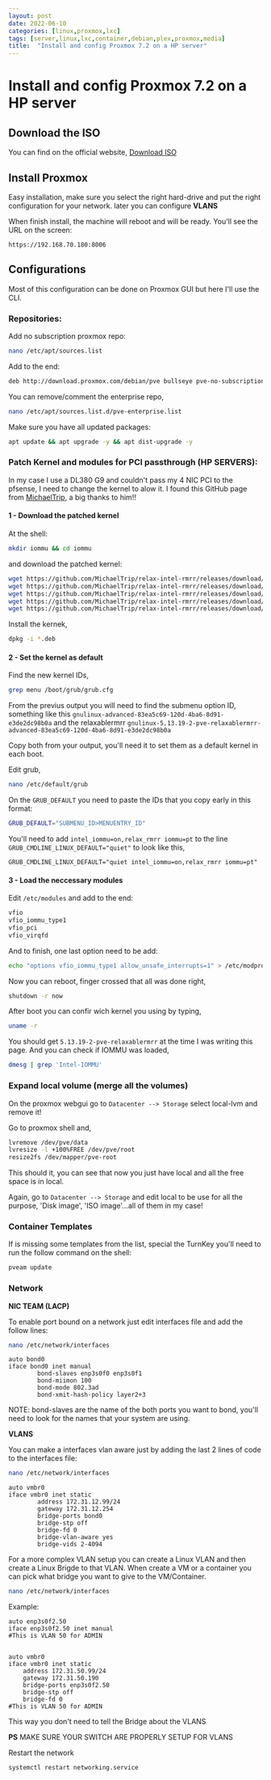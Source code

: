 ```yaml
---
layout: post
date: 2022-06-10
categories: [linux,proxmox,lxc]
tags: [server,linux,lxc,container,debian,plex,proxmox,media]
title:  "Install and config Proxmox 7.2 on a HP server"
---
```



# Install and config Proxmox 7.2 on a HP server

## Download the ISO

You can find on the official website, [Download ISO](https://www.proxmox.com/en/downloads/category/iso-images-pve)

## Install Proxmox

Easy installation, make sure you select the right hard-drive and put the right configuration for your network. later you can configure <b>VLANS</b> 

When finish install, the machine will reboot and will be ready.
You'll see the URL on the screen:
```
https://192.168.70.180:8006
```


## Configurations
 
Most of this configuration can be done on Proxmox GUI but here I'll use the CLI.



### Repositories:

Add no subscription proxmox repo:

```bash
nano /etc/apt/sources.list
```

Add to the end:

```bash
deb http://download.proxmox.com/debian/pve bullseye pve-no-subscription
```

You can remove/comment  the enterprise repo,

```bash
nano /etc/apt/sources.list.d/pve-enterprise.list
```

Make sure you have all updated packages:

```bash
apt update && apt upgrade -y && apt dist-upgrade -y
```

### Patch Kernel and modules for PCI passthrough  (HP SERVERS):

In my case I use a DL380 G9 and couldn't pass my 4 NIC PCI to the pfsense, I need to change the kernel to alow it. I found this GitHub page from [MichaelTrip](https://github.com/MichaelTrip/relax-intel-rmrr), a big thanks to him!!

#### 1 - Download the patched kernel

At the shell:

```bash
mkdir iommu && cd iommu
```

and download the patched kernel:

```bash
wget https://github.com/MichaelTrip/relax-intel-rmrr/releases/download/v1.0.8/linux-tools-5.13-dbgsym_5.13.19-4_amd64.deb
wget https://github.com/MichaelTrip/relax-intel-rmrr/releases/download/v1.0.8/linux-tools-5.13_5.13.19-4_amd64.deb
wget https://github.com/MichaelTrip/relax-intel-rmrr/releases/download/v1.0.8/pve-headers-5.13.19-2-pve-relaxablermrr_5.13.19-4_amd64.deb
wget https://github.com/MichaelTrip/relax-intel-rmrr/releases/download/v1.0.8/pve-kernel-5.13.19-2-pve-relaxablermrr_5.13.19-4_amd64.deb
wget https://github.com/MichaelTrip/relax-intel-rmrr/releases/download/v1.0.8/pve-kernel-libc-dev_5.13.19-4_amd64.deb
```

Install the kernek,

```bash
dpkg -i *.deb
```

#### 2 - Set the kernel as default

Find the new kernel IDs,

```bash
grep menu /boot/grub/grub.cfg
```


From the previus output you will need to find the submenu option ID, something like this ``gnulinux-advanced-83ea5c69-120d-4ba6-8d91-e3de2dc98b0a`` and the relaxablermrr ``gnulinux-5.13.19-2-pve-relaxablermrr-advanced-83ea5c69-120d-4ba6-8d91-e3de2dc98b0a``

Copy both from your output, you'll need it to set them as a default kernel in each boot.


Edit grub,

```bash
nano /etc/default/grub
```

On the ``GRUB_DEFAULT`` you need to paste the IDs that you copy early in this format:

```bash
GRUB_DEFAULT="SUBMENU_ID>MENUENTRY_ID"
```


You'll need to add ``intel_iommu=on,relax_rmrr iommu=pt`` to the line ``GRUB_CMDLINE_LINUX_DEFAULT="quiet"`` to look like this,

```
GRUB_CMDLINE_LINUX_DEFAULT="quiet intel_iommu=on,relax_rmrr iommu=pt"
```

#### 3 - Load the neccessary modules  

Edit ``/etc/modules`` and add to the end:

```bash
vfio
vfio_iommu_type1
vfio_pci
vfio_virqfd
```

And to finish, one last option need to be add:

```bash
echo "options vfio_iommu_type1 allow_unsafe_interrupts=1" > /etc/modprobe.d/iommu_unsafe_interrupts.conf
```

Now you can reboot, finger crossed that all was done right,

```bash
shutdown -r now
```

After boot you can confir wich kernel you using by typing,

```bash
uname -r
```

You should get  ``5.13.19-2-pve-relaxablermrr`` at the time I was writing this page.
And you can check if IOMMU was loaded,

```bash
dmesg | grep 'Intel-IOMMU'
```

### Expand local volume (merge all the volumes) 

On the proxmox webgui go to ``Datacenter --> Storage`` select local-lvm and remove it!

Go to proxmox shell and,

```bash
lvremove /dev/pve/data
lvresize -l +100%FREE /dev/pve/root
resize2fs /dev/mapper/pve-root  
```

This should it, you can see that now you just have local and all the free space is in local.

Again, go to ``Datacenter --> Storage`` and edit local to be use for all the purpose, 'Disk image', 'ISO image'...all of them in my case!


### Container Templates

If is missing some templates from the list, special the TurnKey you'll need to run the follow command on the shell:

```bash
pveam update
```

### Network

**NIC TEAM (LACP)**

To enable port bound on a network just edit interfaces file and add the follow lines:

```bash
nano /etc/network/interfaces
```

	auto bond0
	iface bond0 inet manual
        	bond-slaves enp3s0f0 enp3s0f1
	        bond-miimon 100
	        bond-mode 802.3ad
	        bond-xmit-hash-policy layer2+3

NOTE: bond-slaves are the name of the both ports you want to bond, you'll need to look for the names that your system are using.


**VLANS**

You can make a interfaces vlan aware just by adding the last 2 lines of code to the interfaces file:

```bash
nano /etc/network/interfaces
```

	auto vmbr0
	iface vmbr0 inet static
        	address 172.31.12.99/24
	        gateway 172.31.12.254
	        bridge-ports bond0
	        bridge-stp off
	        bridge-fd 0
	        bridge-vlan-aware yes
	        bridge-vids 2-4094


For a more complex VLAN setup you can create a Linux VLAN and then create a Linux Brigde to that VLAN.
When create a VM or a container you can pick what bridge you want to give to the VM/Container.

```bash
nano /etc/network/interfaces
```

Example:

    auto enp3s0f2.50
    iface enp3s0f2.50 inet manual
    #This is VLAN 50 for ADMIN


    auto vmbr0
    iface vmbr0 inet static
        address 172.31.50.99/24
        gateway 172.31.50.190
        bridge-ports enp3s0f2.50
        bridge-stp off
        bridge-fd 0
    #This is VLAN 50 for ADMIN

This way you don't need to tell the Bridge about the VLANS    

<b>PS</b> MAKE SURE YOUR SWITCH ARE PROPERLY SETUP FOR VLANS


Restart the network

```bash
systemctl restart networking.service
```